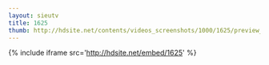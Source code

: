 ```yaml
---
layout: sieutv
title: 1625
thumb: http://hdsite.net/contents/videos_screenshots/1000/1625/preview_360p.mp4.jpg
---
```

{% include iframe src='http://hdsite.net/embed/1625' %}
 
